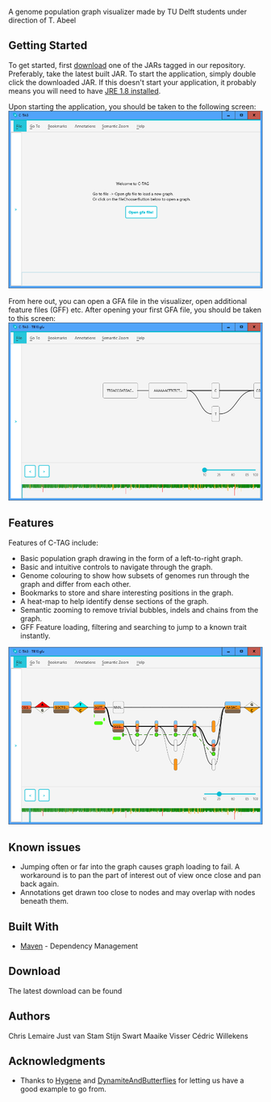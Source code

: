 A genome population graph visualizer made by TU Delft students under direction of T. Abeel

## Getting Started
To get started, first [download](#download) one of the JARs tagged in our repository. Preferably, take the latest built JAR.
To start the application, simply double click the downloaded JAR.
If this doesn't start your application, it probably means you will need to have [JRE 1.8 installed](http://www.oracle.com/technetwork/java/javase/downloads/jre8-downloads-2133155.html).

Upon starting the application, you should be taken to the following screen:
![](res/start_screen.png)

From here out, you can open a GFA file in the visualizer, open additional feature files (GFF) etc.
After opening your first GFA file, you should be taken to this screen: ![](res/genome_view.png)

## Features
Features of C-TAG include:
- Basic population graph drawing in the form of a left-to-right graph.
- Basic and intuitive controls to navigate through the graph.
- Genome colouring to show how subsets of genomes run through the graph and differ from each other.
- Bookmarks to store and share interesting positions in the graph.
- A heat-map to help identify dense sections of the graph.
- Semantic zooming to remove trivial bubbles, indels and chains from the graph.
- GFF Feature loading, filtering and searching to jump to a known trait instantly.

![](res/show_off.png)

## Known issues
- Jumping often or far into the graph causes graph loading to fail. A workaround is to pan the part of interest out of view once close and pan back again.
- Annotations get drawn too close to nodes and may overlap with nodes beneath them.

## Built With
* [Maven](https://maven.apache.org/) - Dependency Management 

## Download
The latest download can be found

## Authors
Chris Lemaire
Just van Stam 
Stijn Swart
Maaike Visser
Cédric Willekens



## Acknowledgments
* Thanks to [Hygene](https://github.com/ProgrammingLife2017/hygene)
and [DynamiteAndButterflies](https://github.com/ProgrammingLife2017/DynamiteAndButterflies)
for letting us have a good example to go from.
